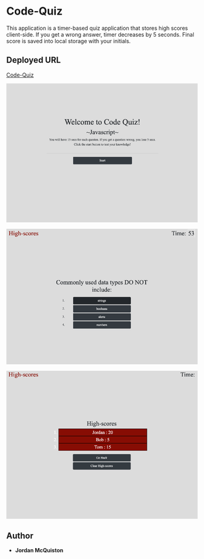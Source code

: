 # Code-Quiz

This application is a timer-based quiz application that stores high scores 
client-side. If you get a wrong answer, timer decreases by 5 seconds. Final
score is saved into local storage with your initials.


## Deployed URL

[Code-Quiz](https://jordancley.github.io/Code-Quiz/)

![Code-Quiz Landing Page UI](Landing.png)

![Code-Quiz UI](Quiz.png)

![Code-Quiz High-scores UI](scores.png)



## Author

* **Jordan McQuiston** 
